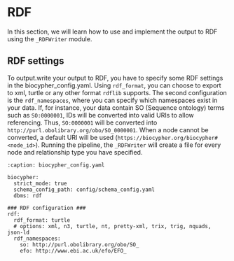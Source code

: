 # RDF

In this section, we will learn how to use and implement the output to RDF using
the `_RDFWriter` module.

## RDF settings

To output.write your output to RDF, you have to specify some RDF settings in the
biocypher_config.yaml. Using `rdf_format`, you can choose to export to xml,
turtle or any other format `rdflib` supports. The second configuration is the
`rdf_namespaces`, where you can specify which namespaces exist in your data. If,
for instance, your data contain SO (Sequence ontology) terms such as
`SO:0000001`, IDs will be converted into valid URIs to allow referencing. Thus,
`SO:0000001` will be converted into `http://purl.obolibrary.org/obo/SO_0000001`.
When a node cannot be converted, a default URI will be used
(`https://biocypher.org/biocypher#<node_id>`). Running the pipeline, the
`_RDFWriter` will create a file for every node and relationship type you have
specified.

```{code-block} yaml
:caption: biocypher_config.yaml

biocypher:
  strict_mode: true
  schema_config_path: config/schema_config.yaml
  dbms: rdf

### RDF configuration ###
rdf:
  rdf_format: turtle
  # options: xml, n3, turtle, nt, pretty-xml, trix, trig, nquads, json-ld
  rdf_namespaces:
    so: http://purl.obolibrary.org/obo/SO_
    efo: http://www.ebi.ac.uk/efo/EFO_

```
